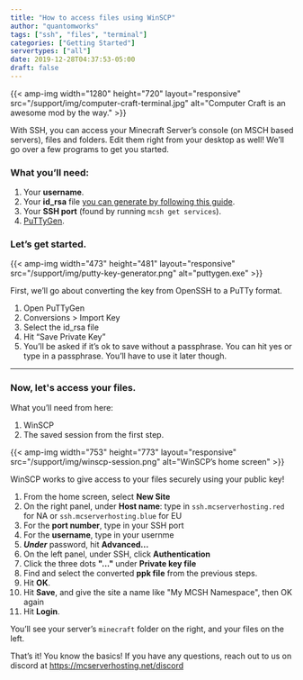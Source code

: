 ```yaml
---
title: "How to access files using WinSCP"
author: "quantomworks"
tags: ["ssh", "files", "terminal"]
categories: ["Getting Started"]
servertypes: ["all"]
date: 2019-12-28T04:37:53-05:00
draft: false
---
```


{{< amp-img width="1280" height="720" layout="responsive" src="/support/img/computer-craft-terminal.jpg" alt="Computer Craft is an awesome mod by the way." >}}


With SSH, you can access your Minecraft Server’s console (on MSCH based servers), files and folders. Edit them right from your desktop as well! We’ll go over a few programs to get you started.

### What you’ll need:

1. Your **username**.
2. Your **id_rsa** file [you can generate by following this guide](/support/post/how-to-access-minecraft-server-files/).
3. Your **SSH port** (found by running `mcsh get services`).
4. [PuTTyGen](https://the.earth.li/~sgtatham/putty/latest/w64/puttygen.exe).


### Let’s get started.

{{< amp-img width="473" height="481" layout="responsive" src="/support/img/putty-key-generator.png" alt="puttygen.exe" >}}

First, we’ll go about converting the key from OpenSSH to a PuTTy format.
1. Open PuTTyGen
2. Conversions > Import Key
3. Select the id_rsa file
4. Hit “Save Private Key”
5. You’ll be asked if it’s ok to save without a passphrase. You can hit yes or type in a passphrase. You’ll have to use it later though.

---


### Now, let's access your files.
What you’ll need from here:
1. WinSCP
2. The saved session from the first step.

{{< amp-img width="753" height="773" layout="responsive" src="/support/img/winscp-session.png" alt="WinSCP’s home screen" >}}

WinSCP works to give access to your files securely using your public key!

1. From the home screen, select **New Site**
2. On the right panel, under **Host name**: type in `ssh.mcserverhosting.red` for NA or `ssh.mcserverhosting.blue` for EU
3. For the **port number**, type in your SSH port
4. For the **username**, type in your usernme
5. ***Under*** password, hit **Advanced...**
6. On the left panel, under SSH, click **Authentication**
7. Click the three dots **"..."** under **Private key file**
8. Find and select the converted **ppk file** from the previous steps. 
9. Hit **OK**.
10. Hit **Save**, and give the site a name like "My MCSH Namespace", then OK again
11. Hit **Login**.

You’ll see your server’s `minecraft` folder on the right, and your files on the left.

That’s it! You know the basics! If you have any questions, reach out to us on discord at https://mcserverhosting.net/discord